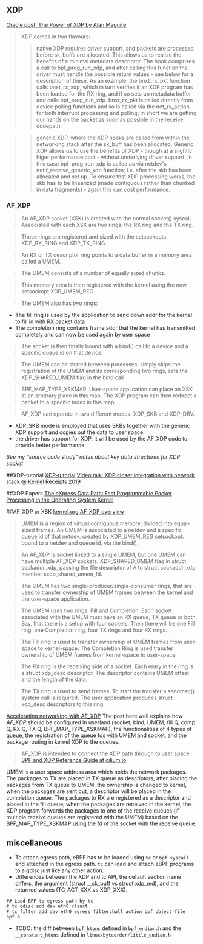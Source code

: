 ## XDP
[Oracle post: The Power of XDP by Alan Maguire](https://blogs.oracle.com/linux/the-power-of-xdp)
>XDP comes in two flavours:
>>native XDP requires driver support, and packets are processed before sk_buffs are allocated. This allows us to realize the benefits of a minimal metadata descriptor. The hook comprises a call to bpf_prog_run_xdp, and after calling this function the driver must handle the possible return values - see below for a description of these. As an example, the bnxt_rx_pkt function calls bnxt_rx_xdp, which in turn verifies if an XDP program has been loaded for the RX ring, and if so sets up metadata buffer and calls bpf_prog_run_xdp. bnxt_rx_pkt is called directly from device polling functions and so is called via the net_rx_action for both interrupt processing and polling; in short we are getting our hands on the packet as soon as possible in the receive codepath.

>>generic XDP, where the XDP hooks are called from within the networking stack after the sk_buff has been allocated. Generic XDP allows us to use the benefits of XDP - though at a slightly higer performance cost - without underlying driver support. In this case bpf_prog_run_xdp is called as via netdev's netif_receive_generic_xdp function; i.e. after the skb has been allocated and set up. To ensure that XDP processing works, the skb has to be linearized (made contiguous rather than chunked in data fragments) - again this can cost performance.

### AF_XDP
>An AF_XDP socket (XSK) is created with the normal socket() syscall. Associated with each XSK are two rings: the RX ring and the TX ring.

>These rings are registered and sized with the setsockopts XDP_RX_RING and XDP_TX_RING.

>An RX or TX descriptor ring points to a data buffer in a memory area called a UMEM.

>The UMEM consists of a number of equally sized chunks.

>This memory area is then registered with the kernel using the new setsockopt XDP_UMEM_REG

>The UMEM also has two rings:

* The fill ring is used by the application to send down addr for the kernel to fill in with RX packet data
* The completion ring contains frame addr that the kernel has transmitted completely and can now be used again by user space

>The socket is then finally bound with a bind() call to a device and a specific queue id on that device

>The UMEM can be shared between processes. simply skips the registration of the UMEM and its corresponding two rings, sets the XDP_SHARED_UMEM flag in the bind call

>BPF_MAP_TYPE_XSKMAP. User-space application can place an XSK at an arbitrary place in this map. The XDP program can then redirect a packet to a specific index in this map.

>AF_XDP can operate in two different modes: XDP_SKB and XDP_DRV.
  * XDP_SKB mode is employed that uses SKBs together with the generic XDP support and copies out the data to user space.
  * the driver has support for XDP, it will be used by the AF_XDP code to provide better performance

_See my "source code study" notes about key data structures for XDP socket_

##XDP-tutorial
[XDP-tutorial](https://github.com/xdp-project/xdp-tutorial)
[Video talk: XDP closer integration with network stack @ Kernel Receipts 2019](https://www.youtube.com/watch?v=JgJQpcaaCR8)

##XDP Papers
[The eXpress Data Path: Fast Programmable Packet Processing in
the Operating System Kernel](http://borkmann.ch/paper/2018_xdp.pdf)

##AF_XDP or XSK
[kernel.org AF_XDP overview](https://www.kernel.org/doc/html/v4.18/networking/af_xdp.html#)
> UMEM is a region of virtual contiguous memory, divided into equal-sized frames. An UMEM is associated to a netdev and a specific queue id of that netdev.
> created by XDP_UMEM_REG setsockopt. bound to a netdev and queue id, via the bind().

> An AF_XDP is socket linked to a single UMEM, but one UMEM can have multiple AF_XDP sockets. XDP_SHARED_UMEM flag in struct sockaddr_xdp, passing the file descriptor of A to struct sockaddr_xdp member sxdp_shared_umem_fd.

> The UMEM has two single-producer/single-consumer rings, that are used to transfer ownership of UMEM frames between the kernel and the user-space application.

> The UMEM uses two rings: Fill and Completion. Each socket associated with the UMEM must have an RX queue, TX queue or both. Say, that there is a setup with four sockets. Then there will be one Fill ring, one Completion ring, four TX rings and four RX rings.

> The Fill ring is used to transfer ownership of UMEM frames from user-space to kernel-space.
> The Completion Ring is used transfer ownership of UMEM frames from kernel-space to user-space.

> The RX ring is the receiving side of a socket. Each entry in the ring is a struct xdp_desc descriptor. The descriptor contains UMEM offset and the length of the data.

> The TX ring is used to send frames. To start the transfer a sendmsg() system call is required. The user application produces struct xdp_desc descriptors to this ring.



[Accelerating networking with AF_XDP](https://lwn.net/Articles/750845/)
The post here well explains how _AF_XDP_ should be configured in userland (socket, bind, UMEM, fill Q, comp Q, RX Q, TX Q, BPF_MAP_TYPE_XSKMAP), the functionalities of 4 types of queue, the registration of the queue fds with UMEM and socket, and the package routing in kernel XDP to the queues.
> AF_XDP is intended to connect the XDP path through to user space.
[BPF and XDP Reference Guide at cilium.io](https://docs.cilium.io/en/latest/bpf/)

UMEM is a user space address area which holds the network packages. The packages to TX are placed in TX queue as descriptors, after placing the packages from TX queue to UMEM, the ownership is changed to kernel, when the packages are sent out, a descriptor will be placed in the completion queue. The packages to RX are registered as a descriptor and placed in the fill queue, when the packages are received in the kernel, the XDP program forwards the packages to one of the receive queues (if multiple receive queues are registered with the UMEM) based on the BPF_MAP_TYPE_XSKMAP using the fd of the socket with the receive queue.


## miscellaneous
* To attach egress path, eBPF has to be loaded using `tc` or `bpf syscall` and attached in the egress path.
`tc` can load and attach eBPF programs to a qdisc just like any other action.
* Differences between the XDP and tc API, the default section name differs, the argument (struct __sk_buff vs struct xdp_md), and the returned values (TC_ACT_XXX vs XDP_XXX).
```text
## Load BPF to egress path by tc
# tc qdisc add dev eth0 clsact
# tc filter add dev eth0 egress filterchall action bpf object-file bpf.o
```
* TODO: the diff between `bpf_htons` defined in `bpf_endian.h` and the `__constant_htons` defined in `linux/byteorder/little_endian.h`
